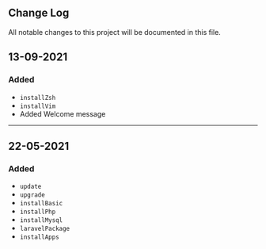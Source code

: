 ## Change Log
All notable changes to this project will be documented in this file.

## 13-09-2021

### Added
* `installZsh`
* `installVim`
* Added Welcome message
---
## 22-05-2021

### Added
  * `update`
  * `upgrade`
  * `installBasic`
  * `installPhp`
  * `installMysql`
  * `laravelPackage`
  * `installApps`